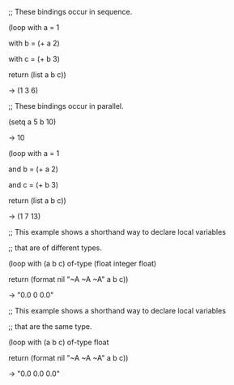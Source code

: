  



;; These bindings occur in sequence. 







 



 



(loop with a = 1 



with b = (+ a 2) 



with c = (+ b 3) 



return (list a b c)) 



→ (1 3 6) 



;; These bindings occur in parallel. 



(setq a 5 b 10) 



→ 10 



(loop with a = 1 



and b = (+ a 2) 



and c = (+ b 3) 



return (list a b c)) 



→ (1 7 13) 



;; This example shows a shorthand way to declare local variables 



;; that are of different types. 



(loop with (a b c) of-type (float integer float) 



return (format nil "&#126;A &#126;A &#126;A" a b c)) 



→ "0.0 0 0.0" 



;; This example shows a shorthand way to declare local variables 



;; that are the same type. 



(loop with (a b c) of-type float 



return (format nil "&#126;A &#126;A &#126;A" a b c)) 



→ "0.0 0.0 0.0" 



